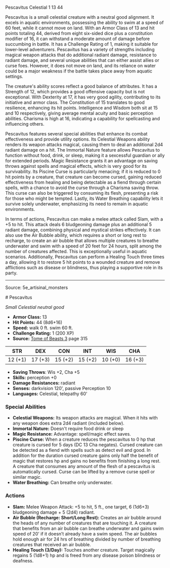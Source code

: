 <MonsterName/>Pescavitus</MonsterName>
<CreatureType/>Celestial</CreatureType>
<CR/>1</CR>
<AC/>13</AC>
<HP/>44</HP>
<summary>Pescavitus is a small celestial creature with a neutral good alignment. It excels in aquatic environments, possessing the ability to swim at a speed of 60 feet, while it cannot move on land. With an Armor Class of 13 and hit points totaling 44, derived from eight six-sided dice plus a constitution modifier of 16, it can withstand a moderate amount of damage before succumbing in battle. It has a Challenge Rating of 1, making it suitable for lower-level adventurers. Pescavitus has a variety of strengths including magical weapon attacks that do additional radiant damage, resistance to radiant damage, and several unique abilities that can either assist allies or curse foes. However, it does not move on land, and its reliance on water could be a major weakness if the battle takes place away from aquatic settings.</summary>

<detail>

The creature's ability scores reflect a good balance of attributes. It has a Strength of 12, which provides a good offensive capacity but is not exceptional. With Dexterity at 17, it has very good agility, contributing to its initiative and armor class. The Constitution of 15 translates to good resilience, enhancing its hit points. Intelligence and Wisdom both sit at 15 and 10 respectively, giving average mental acuity and basic perception abilities. Charisma is high at 16, indicating a capability for spellcasting and influencing others.

Pescavitus features several special abilities that enhance its combat effectiveness and provide utility options. Its Celestial Weapons ability renders its weapon attacks magical, causing them to deal an additional 2d4 radiant damage on a hit. The Immortal Nature feature allows Pescavitus to function without food, drink, or sleep, making it a sexcessful guardian or ally for extended periods. Magic Resistance grants it an advantage on saving throws against spells and magical effects, which is very good for its survivability. Its Piscine Curse is particularly menacing; if it is reduced to 0 hit points by a creature, that creature can become cursed, gaining reduced effectiveness from healing and being detectable as a fiend through certain spells, with a chance to avoid the curse through a Charisma saving throw. This curse can also be triggered by consuming its flesh, presenting a risk for those who might be tempted. Lastly, its Water Breathing capability lets it survive solely underwater, emphasizing its need to remain in aquatic environments.

In terms of actions, Pescavitus can make a melee attack called Slam, with a +5 to hit. This attack deals 6 bludgeoning damage plus an additional 5 radiant damage, combining physical and mystical strikes effectively. It can also use the Air Bubble ability, which requires a short or long rest to recharge, to create an air bubble that allows multiple creatures to breathe underwater and swim with a speed of 20 feet for 24 hours, split among the number of creatures affected. This is exceptionally useful in aquatic scenarios. Additionally, Pescavitus can perform a Healing Touch three times a day, allowing it to restore 5 hit points to a wounded creature and remove afflictions such as disease or blindness, thus playing a supportive role in its party.</detail>



---

Source: 5e_artisinal_monsters

<statblock>
# Pescavitus

*Small* *Celestial* *neutral good*

- **Armor Class:** 13
- **Hit Points:** 44 (8d6+16)
- **Speed:** walk 0 ft. swim 60 ft.
- **Challenge Rating:** 1 (200 XP)
- **Source:** [Tome of Beasts 3](https://koboldpress.com/kpstore/product/tome-of-beasts-3-for-5th-edition/) page 315

| STR | DEX | CON | INT | WIS | CHA |
| --- | --- | --- | --- | --- | --- |
| 12 (+1) | 17 (+3) | 15 (+2) | 15 (+2) | 10 (+0) | 16 (+3) |

- **Saving Throws**: Wis +2, Cha +5
- **Skills:** perception +0
- **Damage Resistances:** radiant
- **Senses:** darkvision 120', passive Perception 10 
- **Languages:** Celestial, telepathy 60'

### Special Abilities

- **Celestial Weapons:** Its weapon attacks are magical. When it hits with any weapon does extra 2d4 radiant (included below).
- **Immortal Nature:** Doesn't require food drink or sleep
- **Magic Resistance:** Advantage: spell/magic effect saves.
- **Piscine Curse:** When a creature reduces the pescavitus to 0 hp that creature is cursed for 5 days (DC 13 Cha negates). Cursed creature can be detected as a fiend with spells such as detect evil and good. In addition for the duration cursed creature gains only half the benefit of magic that restores hp and gains no benefits from finishing a long rest. A creature that consumes any amount of the flesh of a pescavitus is automatically cursed. Curse can be lifted by a remove curse spell or similar magic.
- **Water Breathing:** Can breathe only underwater.

### Actions

- **Slam:** Melee Weapon Attack: +5 to hit, 5 ft., one target, 6 (1d6+3) bludgeoning damage + 5 (2d4) radiant.
- **Air Bubble (Recharge: Short/Long Rest):** Creates an air bubble around the heads of any number of creatures that are touching it. A creature that benefits from an air bubble can breathe underwater and gains swim speed of 20' if it doesn’t already have a swim speed. The air bubbles hold enough air for 24 hrs of breathing divided by number of breathing creatures that received an air bubble.
- **Healing Touch (3/Day):** Touches another creature. Target magically regains 5 (1d8+1) hp and is freed from any disease poison blindness or deafness.


</statblock>


